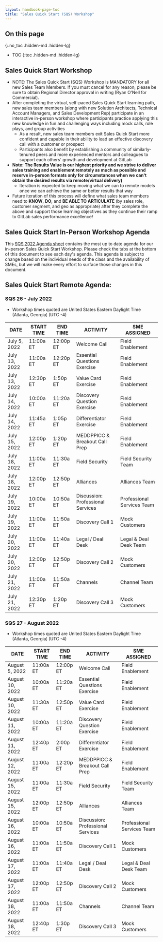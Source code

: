 ```yaml
---
layout: handbook-page-toc
title: "Sales Quick Start (SQS) Workshop"
---
```


## On this page
{:.no_toc .hidden-md .hidden-lg}

- TOC
{:toc .hidden-md .hidden-lg}

## Sales Quick Start Workshop
*  NOTE: The Sales Quick Start (SQS) Workshop is MANDATORY for all new Sales Team Members. If you must cancel for any reason, please be sure to obtain Regional Director approval in writing (Ryan O'Nell for Commercial).
*  After completing the virtual, self-paced Sales Quick Start learning path, new sales team members (along with new Solution Architects, Technical Account Managers, and Sales Development Rep) participate in an interactive in-person workshop where participants practice applying this new knowledge in fun and challenging ways including mock calls, role plays, and group activities
   - As a result, new sales team members exit Sales Quick Start more confident and capable in their ability to lead an effective discovery call with a customer or prospect
   - Participants also benefit by establishing a community of similarly-tenured peers and more experienced mentors and colleagues to support each others' growth and development at GitLab
*  **Note: The Results Value is our highest priority and we strive to deliver sales training and enablement remotely as much as possible and reserve in-person formats only for circumstances when we can't obtain the desired results via remote/virtual delivery)**
   - Iteration is expected to keep moving what we can to remote models once we can achieve the same or better results that way
*  Future iteration of this process will define what sales team members need to **KNOW**, **DO**, and **BE ABLE TO ARTICULATE** (by sales role, customer segment, and geo as appropriate) after they complete the above and support those learning objectives as they continue their ramp to GitLab sales performance excellence!

## Sales Quick Start In-Person Workshop Agenda

This [SQS 2022 Agenda sheet](https://docs.google.com/spreadsheets/d/1f64fZCKbrz7JEydEIkUeGZ16nQuLxNgD6RXEM2zEgws/edit?usp=sharing) contains the most up to date agenda for our in-person Sales Quick Start Workshop. Please check the tabs at the bottom of this document to see each day's agenda. This agenda is subject to change based on the individual needs of the class and the availability of SMEs, but we will make every effort to surface those changes in this document.


## Sales Quick Start Remote Agenda:



### SQS 26 - July 2022

* Workshop times quoted are United States Eastern Daylight Time (Atlanta, Georgia) (UTC -4)

| DATE | START TIME | END TIME | ACTIVITY | SME ASSIGNED |
| ------ | ------ | ------ | ------ | ------ |
|July 5, 2022 | 11:00a ET | 12:00p ET | Welcome Call | Field Enablement  |
|July 13, 2022 | 11:00a ET | 12:20p ET | Essential Questions Exercise | Field Enablement  |
|July 13, 2022 | 12:30p ET | 1:50p ET | Value Card Exercise | Field Enablement |
|July 14, 2022 | 10:00a ET | 11:20a ET | Discovery Question Exercise | Field Enablement  |
|July 14, 2022 | 11:45a ET | 1:05p ET | Differentiator Exercise | Field Enablement  |
|July 15, 2022 | 12:00p ET | 1:20p ET | MEDDPPICC & Breakout Call Prep | Field Enablement  |
|July 18, 2022 | 11:00a ET | 11:30a ET | Field Security |  Field Security Team   |
|July 18, 2022 | 12:00p ET | 12:50p ET | Alliances | Alliances Team  |
|July 19, 2022 | 10:00a ET | 10:50a ET | Discussion: Professional Services | Professional Services Team    |
|July 19, 2022 | 11:00a ET | 11:50a ET | Discovery Call 1 | Mock Customers  |
|July 20, 2022 | 11:00a ET | 11:40a ET | Legal / Deal Desk | Legal & Deal Desk Team |
|July 20, 2022 | 12:00p ET | 12:50p ET | Discovery Call 2 | Mock Customers |
|July 21, 2022 | 11:00a ET | 11:50a ET | Channels |  Channel Team   |
|July 21, 2022 | 12:30p ET | 1:20p ET | Discovery Call 3 | Mock Customers |


### SQS 27 - August 2022

* Workshop times quoted are United States Eastern Daylight Time (Atlanta, Georgia) (UTC -4)

| DATE | START TIME | END TIME | ACTIVITY | SME ASSIGNED |
| ------ | ------ | ------ | ------ | ------ |
|August 5, 2022 | 11:00a ET | 12:00p ET | Welcome Call | Field Enablement  |
|August 10, 2022 | 10:00a ET | 11:20a ET | Essential Questions Exercise | Field Enablement  |
|August 10, 2022 | 11:30a ET | 12:50p ET | Value Card Exercise | Field Enablement |
|August 11, 2022 | 10:00a ET | 11:20a ET | Discovery Question Exercise | Field Enablement  |
|August 11, 2022 | 12:40p ET | 2:00p ET | Differentiator Exercise | Field Enablement  |
|August 12, 2022 | 11:00a ET | 12:20p ET | MEDDPPICC & Breakout Call Prep | Field Enablement  |
|August 15, 2022 | 11:00a ET | 11:30a ET | Field Security |  Field Security Team   |
|August 15, 2022 | 12:00p ET | 12:50p ET | Alliances | Alliances Team  |
|August 16, 2022 | 10:00a ET | 10:50a ET | Discussion: Professional Services | Professional Services Team    |
|August 16, 2022 | 11:00a ET | 11:50a ET | Discovery Call 1 | Mock Customers  |
|August 17, 2022 | 11:00a ET | 11:40a ET | Legal / Deal Desk | Legal & Deal Desk Team |
|August 17, 2022 | 12:00p ET | 12:50p ET | Discovery Call 2 | Mock Customers |
|August 18, 2022 | 11:00a ET | 11:50a ET | Channels |  Channel Team   |
|August 18, 2022 | 12:40p ET | 1:30p ET | Discovery Call 3 | Mock Customers |


